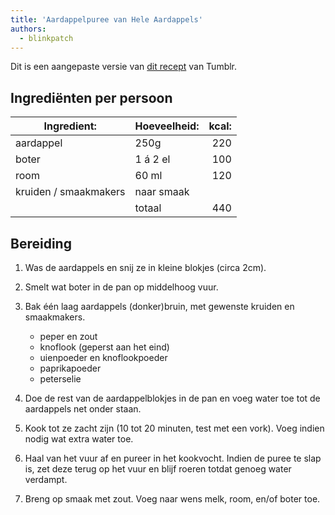 ```yaml
---
title: 'Aardappelpuree van Hele Aardappels'
authors:
  - blinkpatch
---
```


Dit is een aangepaste versie van [dit recept](https://weaselle.tumblr.com/post/189359419975/my-perfect-mashed-potatoes) van Tumblr.

## Ingrediënten per persoon

| Ingredient:           | Hoeveelheid: | kcal: |
| --------------------- | ------------ | ----: |
| aardappel             | 250g         |   220 |
| boter                 | 1 á 2 el     |   100 |
| room                  | 60 ml        |   120 |
| kruiden / smaakmakers | naar smaak   |       |
|                       | totaal       |   440 |

## Bereiding

1. Was de aardappels en snij ze in kleine blokjes (circa 2cm).

2. Smelt wat boter in de pan op middelhoog vuur.

3. Bak één laag aardappels (donker)bruin, met gewenste kruiden en smaakmakers.

   - peper en zout
   - knoflook (geperst aan het eind)
   - uienpoeder en knoflookpoeder
   - paprikapoeder
   - peterselie

4. Doe de rest van de aardappelblokjes in de pan en voeg water toe tot de aardappels net onder staan.

5. Kook tot ze zacht zijn (10 tot 20 minuten, test met een vork). Voeg indien nodig wat extra water toe.

6. Haal van het vuur af en pureer in het kookvocht. Indien de puree te slap is, zet deze terug op het vuur en blijf roeren totdat genoeg water verdampt.

7. Breng op smaak met zout. Voeg naar wens melk, room, en/of boter toe.
